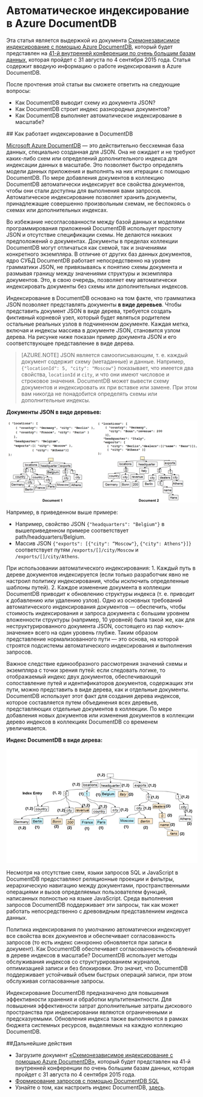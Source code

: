 <properties 
	pageTitle="Автоматическое индексирование в DocumentDB | Microsoft Azure" 
	description="Узнайте о том, как работает автоматическое индексирование в Azure DocumentDB." 
	services="documentdb" 
	authors="arramac" 
	manager="jhubbard" 
	editor="mimig" 
	documentationCenter=""/>

<tags 
	ms.service="documentdb" 
	ms.workload="data-services" 
	ms.tgt_pltfrm="na" 
	ms.devlang="na" 
	ms.topic="article" 
	ms.date="11/03/2015" 
	ms.author="arramac"/>
	
# Автоматическое индексирование в Azure DocumentDB

Эта статья является выдержкой из документа [Схемонезависимое индексирование с помощью Azure DocumentDB](http://www.vldb.org/pvldb/vol8/p1668-shukla.pdf), который будет представлен на [41-й внутренней конференции по очень большим базам данных](http://www.vldb.org/2015/), которая пройдет с 31 августа по 4 сентября 2015 года. Статья содержит вводную информацию о работе индексирования в Azure DocumentDB.

После прочтения этой статьи вы сможете ответить на следующие вопросы:

- Как DocumentDB выводит схему из документа JSON?
- Как DocumentDB строит индекс разнородных документов?
- Как DocumentDB выполняет автоматическое индексирование в масштабе?

##<a id="HowDocumentDBIndexingWorks"></a> Как работает индексирование в DocumentDB

[Microsoft Azure DocumentDB](https://azure.microsoft.com/services/documentdb/) — это действительно бессхемная база данных, специально созданная для JSON. Она не ожидает и не требуют каких-либо схем или определений дополнительного индекса для индексации данных в масштабе. Это позволяет быстро определять модели данных приложения и выполнять на них итерации с помощью DocumentDB. По мере добавления документов в коллекцию DocumentDB автоматически индексирует все свойства документов, чтобы они стали доступны для выполнения вами запросов. Автоматическое индексирование позволяет хранить документы, принадлежащие совершенно произвольным схемам, не беспокоясь о схемах или дополнительных индексах.

Во избежание несогласованности между базой данных и моделями программирования приложений DocumentDB использует простоту JSON и отсутствие спецификации схемы. Не делаются никаких предположений о документах. Документы в пределах коллекции DocumentDB могут отличаться как схемой, так и значениями конкретного экземпляра. В отличие от других баз данных документов, ядро СУБД DocumentDB работает непосредственно на уровне грамматики JSON, не привязываясь к понятию схемы документа и размывая границу между значениями структуры и экземпляра документов. Это, в свою очередь, позволяет ему автоматически индексировать документы без схемы или дополнительных индексов.

Индексирование в DocumentDB основано на том факте, что грамматика JSON позволяет представлять документы **в виде деревьев**. Чтобы представить документ JSON в виде дерева, требуется создать фиктивный корневой узел, который будет являться родителем остальные реальных узлов в подчиненном документе. Каждая метка, включая и индексы массива в документе JSON, становится узлом дерева. На рисунке ниже показан пример документа JSON и его соответствующее представление в виде дерева.

>[AZURE.NOTE] JSON является самоописывающим, т. е. каждый документ содержит схему (метаданные) и данные. Например, `{"locationId": 5, "city": "Moscow"}` показывает, что имеется два свойства, `locationId` и `city`, и что они имеют числовое и строковое значения. DocumentDB может вывести схему документов и индексировать их при вставке или замене. При этом вам никогда не понадобится определять схемы или дополнительные индексы.


**Документы JSON в виде деревьев:**

![Документы в виде деревьев](media/documentdb-indexing/DocumentsAsTrees.png)

Например, в приведенном выше примере:

- Например, свойство JSON `{"headquarters": "Belgium"}` в вышеприведенном примере соответствует path/headquarters/Belgium.
- Массив JSON `{"exports": [{"city": “Moscow"}`, `{"city": Athens"}]}` соответствует путям `/exports/[]/city/Moscow` и `/exports/[]/city/Athens`.

При использовании автоматического индексирования: 1. Каждый путь в дереве документов индексируется (если только разработчик явно не настроил политику индексирования, чтобы исключить определенные шаблоны путей). 2. Каждое изменение документа в коллекции DocumentDB приводит к обновлению структуры индекса (т. е. приводит к добавлению или удалению узлов). Одно из основных требований автоматического индексирования документов — обеспечить, чтобы стоимость индексирования и запроса документа с большим уровнем вложенности структуры (например, 10 уровней) была такой же, как для неструктурированного документа JSON, состоящего из пар «ключ-значение» всего на один уровень глубже. Таким образом представление нормализованного пути — это основа, на которой строятся подсистемы автоматического индексирования и выполнения запросов.

Важное следствие единообразного рассмотрения значений схемы и экземпляра с точки зрения путей: если следовать логике, то отображаемый индекс двух документов, обеспечивающий сопоставление путей и идентификаторов документов, содержащих эти пути, можно представить в виде дерева, как и отдельные документы. DocumentDB использует этот факт для создания дерева индексов, которое составляется путем объединения всех деревьев, представляющих отдельные документов в коллекции. По мере добавления новых документов или изменения документов в коллекции дерево индексов в коллекциях DocumentDB со временем увеличивается.


**Индекс DocumentDB в виде дерева:**

![Индекс в виде дерева](media/documentdb-indexing/IndexAsTree.png)

Несмотря на отсутствие схем, языки запросов SQL и JavaScript в DocumentDB предоставляют реляционные проекции и фильтры, иерархическую навигацию между документами, пространственными операциями и вызов определяемых пользователем функций, написанных полностью на языке JavaScript. Среда выполнения запросов DocumentDB поддерживает эти запросы, так как может работать непосредственно с древовидным представлением индекса данных.

Политика индексирования по умолчанию автоматически индексирует все свойства всех документов и обеспечивает согласованность запросов (то есть индекс синхронно обновляется при записи в документ). Как DocumentDB обеспечивает согласованность обновлений в дереве индексов в масштабе? DocumentDB использует методы обслуживания индексов со структурированием журналов, оптимизацией записи и без блокировки. Это значит, что DocumentDB поддерживает устойчивый объем быстрых операций записи, при этом обслуживая согласованные запросы.

Индексирование DocumentDB предназначено для повышения эффективности хранения и обработки мультитенантности. Для повышения эффективности затрат дополнительные затраты дискового пространства при индексировании являются ограниченными и предсказуемыми. Обновления индекса также выполняются в рамках бюджета системных ресурсов, выделяемых на каждую коллекцию DocumentDB.

##<a name="NextSteps"></a>Дальнейшие действия
- Загрузите документ [«Схемонезависимое индексирование с помощью Azure DocumentDB»](http://www.vldb.org/pvldb/vol8/p1668-shukla.pdf), который будет представлен на 41-й внутренней конференции по очень большим базам данных, которая пройдет с 31 августа по 4 сентября 2015 года.
- [Формирование запросов с помощью DocumentDB SQL](documentdb-sql-query.md)
- Узнайте о том, как настроить индекс DocumentDB, [здесь](documentdb-indexing-policies.md).
 

<!---HONumber=AcomDC_0128_2016-->